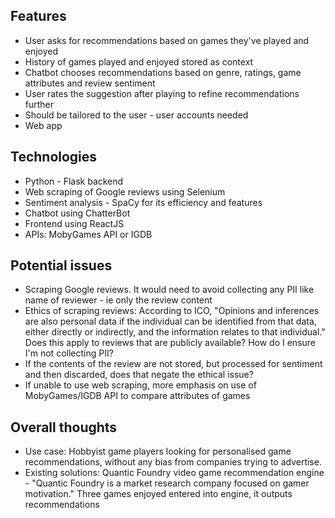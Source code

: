 ## Features
- User asks for recommendations based on games they've played and enjoyed
- History of games played and enjoyed stored as context
- Chatbot chooses recommendations based on genre, ratings, game attributes and review sentiment
- User rates the suggestion after playing to refine recommendations further
- Should be tailored to the user - user accounts needed
- Web app
  
## Technologies
- Python - Flask backend
- Web scraping of Google reviews using Selenium
- Sentiment analysis - SpaCy for its efficiency and features
- Chatbot using ChatterBot
- Frontend using ReactJS
- APIs: MobyGames API or IGDB
  
## Potential issues
- Scraping Google reviews. It would need to avoid collecting any PII like name of reviewer - ie only the review content
- Ethics of scraping reviews: According to ICO, "Opinions and inferences are also personal data if the individual can be identified from that data, either directly or indirectly, and the information relates to that individual." Does this apply to reviews that are publicly available? How do I ensure I'm not collecting PII?
- If the contents of the review are not stored, but processed for sentiment and then discarded, does that negate the ethical issue?
- If unable to use web scraping, more emphasis on use of MobyGames/IGDB API to compare attributes of games
  
## Overall thoughts
- Use case: Hobbyist game players looking for personalised game recommendations, without any bias from companies trying to advertise.
- Existing solutions: Quantic Foundry video game recommendation engine - "Quantic Foundry is a market research company focused on gamer motivation." Three games enjoyed entered into engine, it outputs recommendations
  
